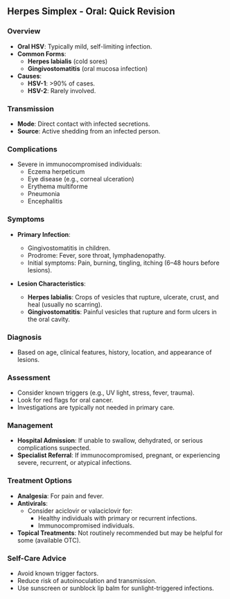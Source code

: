 ## Herpes Simplex - Oral: Quick Revision

### Overview
- **Oral HSV**: Typically mild, self-limiting infection.
- **Common Forms**: 
  - **Herpes labialis** (cold sores)
  - **Gingivostomatitis** (oral mucosa infection)
- **Causes**: 
  - **HSV-1**: >90% of cases.
  - **HSV-2**: Rarely involved.

### Transmission
- **Mode**: Direct contact with infected secretions.
- **Source**: Active shedding from an infected person.

### Complications
- Severe in immunocompromised individuals:
  - Eczema herpeticum
  - Eye disease (e.g., corneal ulceration)
  - Erythema multiforme
  - Pneumonia
  - Encephalitis

### Symptoms
- **Primary Infection**: 
  - Gingivostomatitis in children.
  - Prodrome: Fever, sore throat, lymphadenopathy.
  - Initial symptoms: Pain, burning, tingling, itching (6–48 hours before lesions).
  
- **Lesion Characteristics**:
  - **Herpes labialis**: Crops of vesicles that rupture, ulcerate, crust, and heal (usually no scarring).
  - **Gingivostomatitis**: Painful vesicles that rupture and form ulcers in the oral cavity.

### Diagnosis
- Based on age, clinical features, history, location, and appearance of lesions.

### Assessment
- Consider known triggers (e.g., UV light, stress, fever, trauma).
- Look for red flags for oral cancer.
- Investigations are typically not needed in primary care.

### Management
- **Hospital Admission**: If unable to swallow, dehydrated, or serious complications suspected.
- **Specialist Referral**: If immunocompromised, pregnant, or experiencing severe, recurrent, or atypical infections.

### Treatment Options
- **Analgesia**: For pain and fever.
- **Antivirals**: 
  - Consider aciclovir or valaciclovir for:
    - Healthy individuals with primary or recurrent infections.
    - Immunocompromised individuals.
- **Topical Treatments**: Not routinely recommended but may be helpful for some (available OTC).
  
### Self-Care Advice
- Avoid known trigger factors.
- Reduce risk of autoinoculation and transmission.
- Use sunscreen or sunblock lip balm for sunlight-triggered infections.